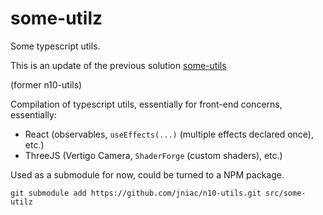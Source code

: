 # some-utilz

Some typescript utils.

This is an update of the previous solution [some-utils](https://github.com/jniac/some-utils)

(former n10-utils)

Compilation of typescript utils, essentially for front-end concerns, essentially:
- React (observables, `useEffects(...)` (multiple effects declared once), etc.)
- ThreeJS (Vertigo Camera, `ShaderForge` (custom shaders), etc.)

Used as a submodule for now, could be turned to a NPM package.

```
git submodule add https://github.com/jniac/n10-utils.git src/some-utilz
```
